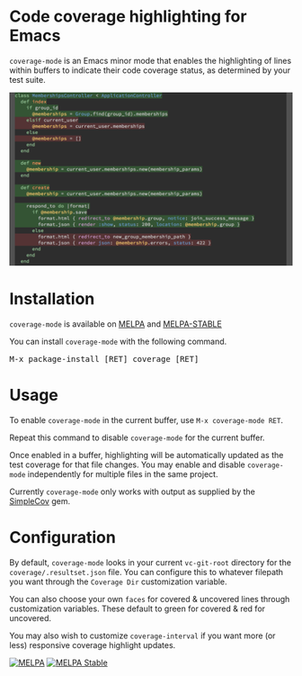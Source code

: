 Code coverage highlighting for Emacs
=======================================================

`coverage-mode` is an Emacs minor mode that enables the highlighting
of lines within buffers to indicate their code coverage status, as
determined by your test suite.

![Screenshot](coverage-example-screenshot.png)

Installation
=============

`coverage-mode` is available on [MELPA](http://melpa.org) and
[MELPA-STABLE](http://stable.melpa.org)

You can install `coverage-mode` with the following command.

<kbd>M-x package-install [RET] coverage [RET]</kbd>

Usage
=====

To enable `coverage-mode` in the current buffer, use `M-x
coverage-mode RET`.

Repeat this command to disable `coverage-mode` for the current
buffer.

Once enabled in a buffer, highlighting will be automatically updated
as the test coverage for that file changes. You may enable and disable
`coverage-mode` independently for multiple files in the same project.

Currently `coverage-mode` only works with output as supplied by the
[SimpleCov](https://github.com/colszowka/simplecov) gem.

Configuration
====

By default, `coverage-mode` looks in your current `vc-git-root`
directory for the `coverage/.resultset.json` file. You can configure
this to whatever filepath you want through the `Coverage Dir`
customization variable.

You can also choose your own `faces` for covered & uncovered lines
through customization variables. These default to green for covered &
red for uncovered.

You may also wish to customize `coverage-interval` if you want more
(or less) responsive coverage highlight updates.

[![MELPA](https://melpa.org/packages/coverage-badge.svg)](https://melpa.org/#/coverage)
[![MELPA Stable](http://stable.melpa.org/packages/coverage-badge.svg)](http://stable.melpa.org/#/coverage)
